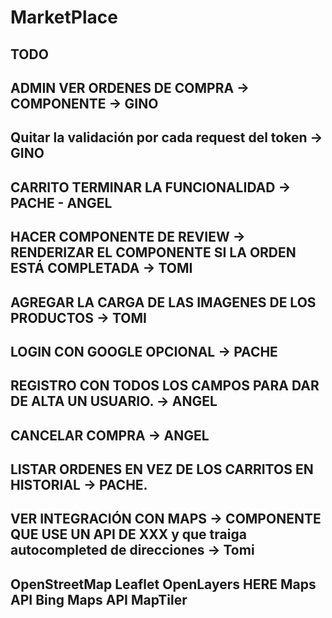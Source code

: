 # MarketPlace
## TODO 
## ADMIN VER ORDENES DE COMPRA -> COMPONENTE ->  GINO
## Quitar la validación por cada request del token -> GINO
## CARRITO TERMINAR LA FUNCIONALIDAD -> PACHE - ANGEL 
## HACER COMPONENTE DE REVIEW -> RENDERIZAR EL COMPONENTE SI LA ORDEN ESTÁ COMPLETADA -> TOMI 
## AGREGAR LA CARGA DE LAS IMAGENES DE LOS PRODUCTOS -> TOMI
## LOGIN CON GOOGLE OPCIONAL -> PACHE 
## REGISTRO CON TODOS LOS CAMPOS PARA DAR DE ALTA UN USUARIO. -> ANGEL
## CANCELAR COMPRA -> ANGEL
## LISTAR ORDENES EN VEZ DE LOS CARRITOS EN HISTORIAL -> PACHE. 
## VER INTEGRACIÓN CON MAPS -> COMPONENTE QUE USE UN API DE XXX y que traiga autocompleted de direcciones -> Tomi 


## OpenStreetMap Leaflet OpenLayers HERE Maps API  Bing Maps API MapTiler
